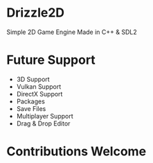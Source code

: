 # Drizzle2D
Simple 2D Game Engine Made in C++ &amp; SDL2

# Future Support
* 3D Support
* Vulkan Support
* DirectX Support
* Packages
* Save Files
* Multiplayer Support
* Drag & Drop Editor

# Contributions Welcome
